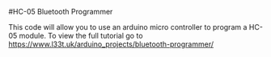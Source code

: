 #HC-05 Bluetooth Programmer

This code will allow you to use an arduino micro controller to program a HC-05 module. To view the full tutorial go to 
https://www.l33t.uk/arduino_projects/bluetooth-programmer/
